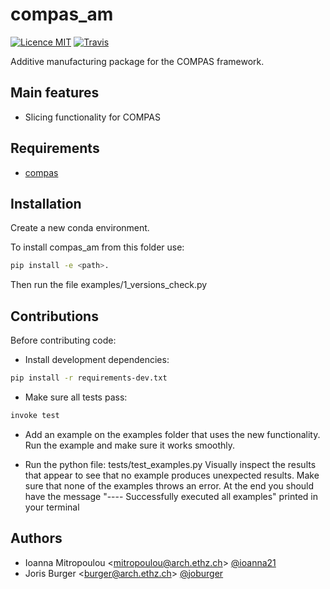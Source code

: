 # compas_am

[![Licence MIT](https://img.shields.io/badge/License-MIT-blue.svg)](https://github.com/dbt-ethz/compas_am/blob/master/LICENSE) [![Travis](https://travis-ci.org/dbt-ethz/compas_am.svg?branch=master)](https://travis-ci.org/dbt-ethz/compas_am)

Additive manufacturing package for the COMPAS framework.


Main features
-------------

* Slicing functionality for COMPAS


Requirements
------------

* [compas](https://compas-dev.github.io/)


Installation
------------

Create a new conda environment.

To install compas_am from this folder use: 

```bash
pip install -e <path>.
```

Then run the file examples/1_versions_check.py

Contributions
------------

Before contributing code:

- Install development dependencies:
```bash
pip install -r requirements-dev.txt
```

- Make sure all tests pass:

```bash
invoke test
```

- Add an example on the examples folder that uses the new functionality. Run the example and make sure it works smoothly.

- Run the python file: tests/test_examples.py  Visually inspect the results that appear to see that no example produces unexpected results. Make sure that none of the examples throws an error. At the end you should have the message  "---- Successfully executed all examples" printed in your terminal


Authors
-------------

* Ioanna Mitropoulou <<mitropoulou@arch.ethz.ch>> [@ioanna21](https://github.com/ioanna21)
* Joris Burger <<burger@arch.ethz.ch>> [@joburger](https://github.com/joburger)
